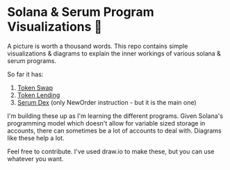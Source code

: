 # Solana & Serum Program Visualizations 👀

A picture is worth a thousand words. This repo contains simple visualizations & diagrams to explain the inner workings of various solana & serum programs.

So far it has:

1. [Token Swap](https://spl.solana.com/token-swap)
2. [Token Lending](https://github.com/solana-labs/solana-program-library/tree/master/token-lending)
3. [Serum Dex](https://github.com/project-serum/serum-dex) (only NewOrder instruction - but it is the main one)

I'm building these up as I'm learning the different programs. Given Solana's programming model which doesn't allow for variable sized storage in accounts, there can sometimes be a lot of accounts to deal with. Diagrams like these help a lot. 

Feel free to contribute. I've used draw.io to make these, but you can use whatever you want. 